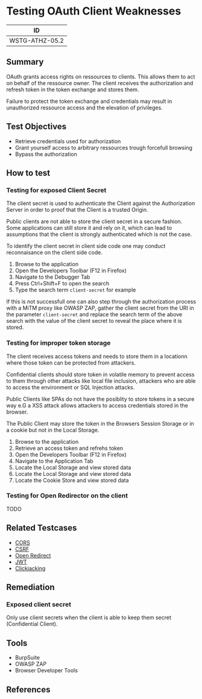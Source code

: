 # Testing OAuth Client Weaknesses

|ID            |
|--------------|
|WSTG-ATHZ-05.2|

## Summary

OAuth grants access rights on ressources to clients. This allows them to act on behalf of the ressource owner. The client receives the authorization and refresh token in the token exchange and stores them.

Failure to protect the token exchange and credentials may result in unauthorized ressource access and the elevation of privileges.

## Test Objectives

- Retrieve credentials used for authorization
- Grant yourself access to arbitrary ressources trough forcefull browsing
- Bypass the authorization

## How to test

### Testing for exposed Client Secret

The client secret is used to authenticate the Client against the Authorization Server in order to proof that the Client is a trusted Origin.

Public clients are not able to store the client secret in a secure fashion. Some applications can still store it and rely on it, which can lead to assumptions that the client is strongly authenticated which is not the case.

To identify the client secret in client side code one may conduct reconnaisance on the client side code.

1. Browse to the application
2. Open the Developers Toolbar (F12 in Firefox)
3. Navigate to the Debugger Tab
4. Press Ctrl+Shift+F to open the search
5. Type the search term `client-secret` for example

If this is not successfull one can also step through the authorization process with a MiTM proxy like OWASP ZAP, gather the client secret from the URI in the parameter `client-secret` and replace the search term of the above search with the value of the client secret to reveal the place where it is stored.

### Testing for improper token storage

The client receives access tokens and needs to store them in a locationn where those token can be protected from attackers.

Confidential clients should store token in volatile memory to prevent access to them through other attacks like local file inclusion, attackers who are able to access the environment or SQL Injection attacks.

Public Clients like SPAs do not have the posiblity to store tokens in a secure way e.G a XSS attack allows attackers to access credentials stored in the browser.

The Public Client may store the token in the Browsers Session Storage or in a cookie but not in the Local Storage.

1. Browse to the application
2. Retrieve an access token and refrehs token
3. Open the Developers Toolbar (F12 in Firefox)
4. Navigate to the Application Tab
5. Locate the Local Storage and view stored data
6. Locate the Local Storage and view stored data
7. Locate the Cookie Store and view stored data

### Testing for Open Redirector on the client

TODO

## Related Testcases

- [CORS](xxx.md)
- [CSRF](xxx.md)
- [Open Redirect](xxx.md)
- [JWT](xxx.md)
- [Clickjacking](xxx.md)

## Remediation

### Exposed client secret

Only use client secrets when the client is able to keep them secret (Confidential Client).

## Tools

- BurpSuite
- OWASP ZAP
- Browser Developer Tools

## References